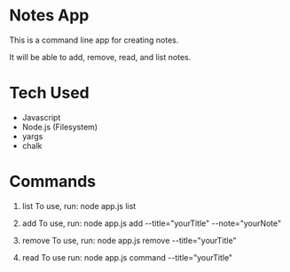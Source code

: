# Notes App

This is a command line app for creating notes.

It will be able to add, remove, read, and list notes.

# Tech Used
- Javascript
- Node.js (Filesystem)
- yargs
- chalk

# Commands

1. list
To use, run: node app.js list

2. add
To use, run: node app.js add --title="yourTitle" --note="yourNote"

3. remove
To use, run: node app.js remove --title="yourTitle"

4. read
To use run: node app.js command --title="yourTitle"
